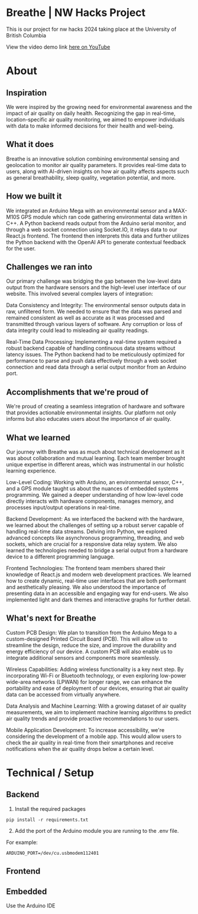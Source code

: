 # Breathe | NW Hacks Project

This is our project for nw hacks 2024 taking place at the University of British Columbia

View the video demo link [here on YouTube](https://youtu.be/YEevDblyLsI?feature=shared)

# About

## Inspiration

We were inspired by the growing need for environmental awareness and the impact of air quality on daily health. Recognizing the gap in real-time, location-specific air quality monitoring, we aimed to empower individuals with data to make informed decisions for their health and well-being.

## What it does

Breathe is an innovative solution combining environmental sensing and geolocation to monitor air quality parameters. It provides real-time data to users, along with AI-driven insights on how air quality affects aspects such as general breathability, sleep quality, vegetation potential, and more.

## How we built it

We integrated an Arduino Mega with an environmental sensor and a MAX-M10S GPS module which ran code gathering environmental data written in C++. A Python backend reads output from the Arduino serial monitor, and through a web socket connection using Socket.IO, it relays data to our React.js frontend. The frontend then interprets this data and further utilizes the Python backend with the OpenAI API to generate contextual feedback for the user.

## Challenges we ran into

Our primary challenge was bridging the gap between the low-level data output from the hardware sensors and the high-level user interface of our website. This involved several complex layers of integration:

Data Consistency and Integrity: The environmental sensor outputs data in raw, unfiltered form. We needed to ensure that the data was parsed and remained consistent as well as accurate as it was processed and transmitted through various layers of software. Any corruption or loss of data integrity could lead to misleading air quality readings.

Real-Time Data Processing: Implementing a real-time system required a robust backend capable of handling continuous data streams without latency issues. The Python backend had to be meticulously optimized for performance to parse and push data effectively through a web socket connection and read data through a serial output monitor from an Arduino port.

## Accomplishments that we're proud of

We're proud of creating a seamless integration of hardware and software that provides actionable environmental insights. Our platform not only informs but also educates users about the importance of air quality.

## What we learned

Our journey with Breathe was as much about technical development as it was about collaboration and mutual learning. Each team member brought unique expertise in different areas, which was instrumental in our holistic learning experience.

Low-Level Coding: Working with Arduino, an environmental sensor, C++, and a GPS module taught us about the nuances of embedded systems programming. We gained a deeper understanding of how low-level code directly interacts with hardware components, manages memory, and processes input/output operations in real-time.

Backend Development: As we interfaced the backend with the hardware, we learned about the challenges of setting up a robust server capable of handling real-time data streams. Delving into Python, we explored advanced concepts like asynchronous programming, threading, and web sockets, which are crucial for a responsive data relay system. We also learned the technologies needed to bridge a serial output from a hardware device to a different programming language. 

Frontend Technologies: The frontend team members shared their knowledge of React.js and modern web development practices. We learned how to create dynamic, real-time user interfaces that are both performant and aesthetically pleasing. We also understood the importance of presenting data in an accessible and engaging way for end-users. We also implemented light and dark themes and interactive graphs for further detail. 

## What's next for Breathe

Custom PCB Design: We plan to transition from the Arduino Mega to a custom-designed Printed Circuit Board (PCB). This will allow us to streamline the design, reduce the size, and improve the durability and energy efficiency of our device. A custom PCB will also enable us to integrate additional sensors and components more seamlessly.

Wireless Capabilities: Adding wireless functionality is a key next step. By incorporating Wi-Fi or Bluetooth technology, or even exploring low-power wide-area networks (LPWAN) for longer range, we can enhance the portability and ease of deployment of our devices, ensuring that air quality data can be accessed from virtually anywhere.

Data Analysis and Machine Learning: With a growing dataset of air quality measurements, we aim to implement machine learning algorithms to predict air quality trends and provide proactive recommendations to our users.

Mobile Application Development: To increase accessibility, we're considering the development of a mobile app. This would allow users to check the air quality in real-time from their smartphones and receive notifications when the air quality drops below a certain level.


# Technical / Setup

## Backend

1. Install the required packages
```
pip install -r requirements.txt
```

2. Add the port of the Arduino module you are running to the .env file. 

For example:
```.env
ARDUINO_PORT=/dev/cu.usbmodem112401
```


## Frontend


## Embedded

Use the Arduino IDE